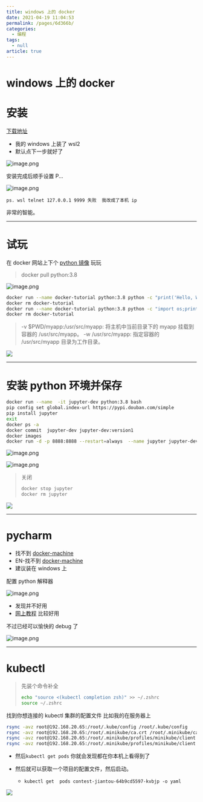 ```yaml
---
title: windows 上的 docker
date: 2021-04-19 11:04:53
permalink: /pages/6d366b/
categories: 
  - 编程
tags: 
  - null
article: true
---
```

# windows 上的 docker  

# 安装

[下载地址](https://hub.docker.com/editions/community/docker-ce-desktop-windows/?tab=resources)

- 我的 windows 上装了 wsl2
- 默认点下一步就好了

![image.png](../images/7485616-e6be56edc31b47f6.png)

安装完成后顺手设置 P...

![image.png](../images/7485616-f8095686ba1d903e.png)

`ps. wsl telnet 127.0.0.1 9999 失败  我改成了本机 ip`

非常的智能。

---

# 试玩

在 docker 网站上下个 [python 镜像](https://hub.docker.com/_/python) 玩玩

> docker pull python:3.8

![image.png](../images/7485616-2d884b0a03fd2448.png)

```bash
docker run --name docker-tutorial python:3.8 python -c "print('Hello, World!')"    
docker rm docker-tutorial    
docker run --name docker-tutorial python:3.8 python -c "import os;print(os.listdir('.'))"  -v $PWD:/usr/src/myapp  -w /usr/src/myapp    
docker rm docker-tutorial    
```

> -v $PWD/myapp:/usr/src/myapp: 将主机中当前目录下的 myapp 挂载到容器的 /usr/src/myapp。
> -w /usr/src/myapp: 指定容器的 /usr/src/myapp 目录为工作目录。

![ ](../images/7485616-c66888e2b8d1ba1c.jpg)

---

# 安装 python 环境并保存

```bash
docker run --name  -it jupyter-dev python:3.8 bash     
pip config set global.index-url https://pypi.douban.com/simple    
pip install jupyter    
exit    
docker ps -a    
docker commit  jupyter-dev jupyter-dev:version1    
docker images    
docker run -d -p 8888:8888 --restart=always  --name jupyter jupyter-dev:version1 jupyter-notebook --ip='*' --port=8888 --allow-root --no-browser --NotebookApp.token=''    
```

![image.png](../images/7485616-494b1233e42d0103.png)

![image.png](../images/7485616-ef4624f5892a65a0.png)

> 关闭
>
> ```bash
> docker stop jupyter    
> docker rm jupyter    
> ```

![](../images/7485616-b3cb40f41332fcf2.jpg)

---

# pycharm

- 找不到 [docker-machine](https://www.jianshu.com/p/f544acd89f78)
- EN-找不到 [docker-machine](https://github.com/docker/machine/releases)
- 建议装在 windows 上

配置 python 解释器

![image.png](../images/7485616-d390f0c4d8843ee9.png)

- 发现并不好用
- [网上教程](https://zhuanlan.zhihu.com/p/52827335) 比较好用

不过已经可以愉快的 debug 了

![image.png](../images/7485616-e3d7fd59808dc6d8.png)

---

# kubectl

> 先装个命令补全
>
> ```bash
> echo "source <(kubectl completion zsh)" >> ~/.zshrc    
> source ~/.zshrc    
> ```
>
找到你想连接的 kubectl 集群的配置文件
比如我的在服务器上

```bash
rsync -avz root@192.168.20.65:/root/.kube/config /root/.kube/config    
rsync -avz root@192.168.20.65:/root/.minikube/ca.crt /root/.minikube/ca.crt    
rsync -avz root@192.168.20.65:/root/.minikube/profiles/minikube/client.crt /root/.minikube/profiles/minikube/client.crt    
rsync -avz root@192.168.20.65:/root/.minikube/profiles/minikube/client.key /root/.minikube/profiles/minikube/client.key    
```

- 然后`kubectl get pods` 你就会发现都在你本机上看得到了

- 然后就可以获取一个项目的配置文件，然后启动。
  - `kubectl get  pods contest-jiantou-64b9cd5597-kvbjp -o yaml`

![](../images/7485616-814b02711669a9f6.gif)
